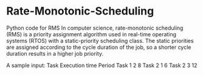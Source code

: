 # Rate-Monotonic-Scheduling
Python code for RMS 
In computer science, rate-monotonic scheduling (RMS) is a priority assignment algorithm used in real-time operating systems (RTOS) with a static-priority scheduling class. The static priorities are assigned according to the cycle duration of the job, so a shorter cycle duration results in a higher job priority.

A sample input:
Task	    Execution time	  Period
Task 1	     2	              8
Task 2	     1	              6
Task 2	     3	              12


 


